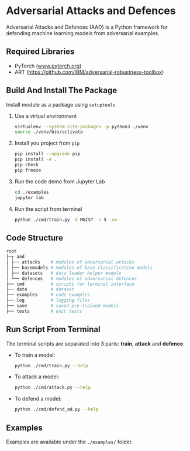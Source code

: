 # Adversarial Attacks and Defences

Adversarial Attacks and Defences (AAD) is a Python framework for defending machine learning models from adversarial examples.

## Required Libraries

- PyTorch (www.pytorch.org)
- ART (https://github.com/IBM/adversarial-robustness-toolbox)

## Build And Install The Package

Install module as a package using `setuptools`

1. Use a virtual environment

   ```bash
   virtualenv --system-site-packages -p python3 ./venv
   source ./venv/bin/activate
   ```

1. Install you project from `pip`

   ```bash
   pip install --upgrade pip
   pip install -e .
   pip check
   pip freeze
   ```

1. Run the code demo from Jupyter Lab

   ```bash
   cd ./examples
   jupyter lab
   ```

1. Run the script from terminal

   ```bash
   python ./cmd/train.py -d MNIST -e 5 -vw
   ```

## Code Structure

```bash
root
├─┬ aad
│ ├── attacks    # modules of adversarial attacks
│ ├── basemodels # modules of base classification models
│ ├── datasets   # data loader helper module
│ └── defences   # modules of adversarial defences
├── cmd          # scripts for terminal interface
├── data         # dataset
├── examples     # code examples
├── log          # logging files
├── save         # saved pre-trained models
├── tests        # unit tests
```

## Run Script From Terminal

The terminal scripts are separated into 3 parts: **train**, **attack** and **defence**.

- To train a model:

  ```bash
  python ./cmd/train.py --help
  ```

- To attack a model:

  ```bash
  python ./cmd/attack.py --help
  ```

- To defend a model:

  ```bash
  python ./cmd/defend_ad.py --help
  ```

## Examples

Examples are available under the `./examples/` folder.
